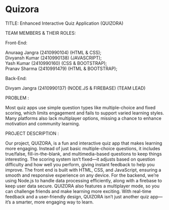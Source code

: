 # Quizora
TITLE:     Enhanced Interactive Quiz Application (QUIZORA)


TEAM MEMBERS & THEIR ROLES:

Front-End:

Anuraag Jangra		(2410990104)	    (HTML & CSS);     
Divyansh Kumar 		(2410990138)	    (JAVASCRIPT);     
Yash Kumar			  (2410990160)	    (CSS & BOOTSTRAP);     
Pranav Sharma		  (2410991479)	    (HTML & BOOTSTRAP);     


Back-End:

Divyam Jangra		  (2410990137)	    (NODE.JS & FIREBASE)
(TEAM LEAD)

PROBLEM :

Most quiz apps use simple question types like multiple-choice and fixed scoring, which limits engagement and fails to support varied learning styles. Many platforms also lack multiplayer options, missing a chance to enhance motivation and community learning. 

PROJECT DESCRIPTION :

Our project, QUIZORA, is a fun and interactive quiz app that makes learning more engaging. Instead of just basic multiple-choice questions, it includes true/false, fill-in-the-blank, and multimedia-based questions to keep things interesting. The scoring system isn’t fixed—it adjusts based on question difficulty and how well you perform, giving instant feedback to help you improve. The front end is built with HTML, CSS, and JavaScript, ensuring a smooth and responsive experience on any device. For the backend, we’re using Node.js to handle data processing efficiently, along with a firebase to keep user data secure. QUIZORA also features a multiplayer mode, so you can challenge friends and make learning more exciting. With real-time feedback and a user-friendly design, QUIZORA isn’t just another quiz app—it’s a smarter, more engaging way to learn.
